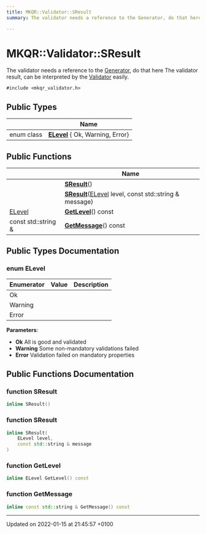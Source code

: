 ```yaml
---
title: MKQR::Validator::SResult
summary: The validator needs a reference to the Generator, do that here The validator result, can be interpreted by the Validator easily. 

---
```


# MKQR::Validator::SResult



The validator needs a reference to the [Generator](/Classes/class_m_k_q_r_1_1_generator.md), do that here The validator result, can be interpreted by the [Validator](/Classes/class_m_k_q_r_1_1_validator.md) easily. 


`#include <mkqr_validator.h>`

## Public Types

|                | Name           |
| -------------- | -------------- |
| enum class| **[ELevel](/Classes/struct_m_k_q_r_1_1_validator_1_1_s_result.md#enum-elevel)** { Ok, Warning, Error} |

## Public Functions

|                | Name           |
| -------------- | -------------- |
| | **[SResult](/Classes/struct_m_k_q_r_1_1_validator_1_1_s_result.md#function-sresult)**() |
| | **[SResult](/Classes/struct_m_k_q_r_1_1_validator_1_1_s_result.md#function-sresult)**([ELevel](/Classes/struct_m_k_q_r_1_1_validator_1_1_s_result.md#enum-elevel) level, const std::string & message) |
| [ELevel](/Classes/struct_m_k_q_r_1_1_validator_1_1_s_result.md#enum-elevel) | **[GetLevel](/Classes/struct_m_k_q_r_1_1_validator_1_1_s_result.md#function-getlevel)**() const |
| const std::string & | **[GetMessage](/Classes/struct_m_k_q_r_1_1_validator_1_1_s_result.md#function-getmessage)**() const |

## Public Types Documentation

### enum ELevel

| Enumerator | Value | Description |
| ---------- | ----- | ----------- |
| Ok | |   |
| Warning | |   |
| Error | |   |




**Parameters**: 

  * **Ok** All is good and validated 
  * **Warning** Some non-mandatory validations failed 
  * **Error** Validation failed on mandatory properties 


## Public Functions Documentation

### function SResult

```cpp
inline SResult()
```


### function SResult

```cpp
inline SResult(
    ELevel level,
    const std::string & message
)
```


### function GetLevel

```cpp
inline ELevel GetLevel() const
```


### function GetMessage

```cpp
inline const std::string & GetMessage() const
```


-------------------------------

Updated on 2022-01-15 at 21:45:57 +0100